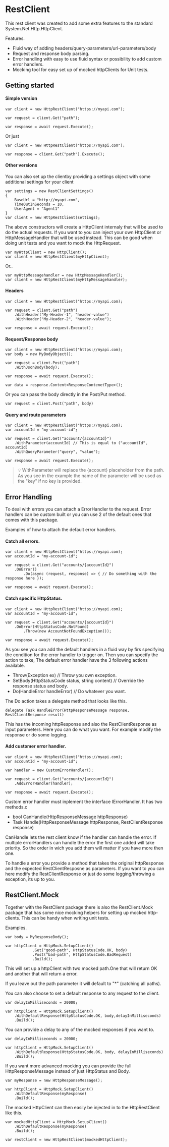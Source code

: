 ﻿# RestClient

This rest client was created to add some extra features to the standard System.Net.Http.HttpClient.

Features.
- Fluid way of adding headers/query-parameters/url-parameters/body
- Request and response body parsing.
- Error handling with easy to use fluid syntax or possibility to add custom error handlers.
- Mocking tool for easy set up of mocked httpClients for Unit tests.

## Getting started

#### Simple version

```
var client = new HttpRestClient("https://myapi.com");

var request = client.Get("path");

var response = await request.Execute();
```

Or just 
```
var client = new HttpRestClient("https://myapi.com");

var response = client.Get("path").Execute();
```

#### Other versions

You can also set up the clientby providing a settings object with some additional settings for your client
```
var settings = new RestClientSettings()
{
	BaseUrl = "http://myapi.com",
	TimeOutInSeconds = 10,
	UserAgent = "Agent1"
}
var client = new HttpRestClient(settings);
```

The above constructors will create a HttpClient internaly that will be used to do the actual requests. If you want to you can inject your own HttpClient or HttpMessageHandler that will be used instead.
This can be good when doing unit tests and you want to mock the HttpRequest.
```
var myHttpClient = new HttpClient();
var client = new HttpRestClient(myHttpClient);
```
Or..

```
var myHttpMessagehandler = new HttpMessageHandler();
var client = new HttpRestClient(myHttpMessagehandler);
```

#### Headers
```
var client = new HttpRestClient("https://myapi.com);

var request = client.Get("path")
	.WithHeader("My-Header-1", "header-value")
	.WithHeader("My-Header-2", "header-value");

var response = await request.Execute();
```

#### Request/Response body
```
var client = new HttpRestClient("https://myapi.com);
var body = new MyBodyObject();

var request = client.Post("path")
	.WithJsonBody(body);

var response = await request.Execute();

var data = response.Content<ResponseContenetType>();
```

Or you can pass the body directly in the Post/Put method.
```
var request = client.Post("path", body)
```
#### Query and route parameters
```
var client = new HttpRestClient("https://myapi.com);
var accountId = "my-account-id";

var request = client.Get("account/{accountId}")
	.WithParameter(accountId) // This is equal to ("accountId", accountId)
	.WithQueryParameter("query", "value");

var response = await request.Execute();
```
>💡 WithParameter will replace the {account} placeholder from the path. As you see in the example the name of the parameter will be used as the "key" if no key is provided.

## Error Handling

To deal with errors you can attach a ErrorHandler to the request. Error handlers can be custom built or you can use 2 of the default ones that comes with this package.

Examples of how to attach the default error handlers.

#### Catch all errors.

```
var client = new HttpRestClient("https://myapi.com);
var accountId = "my-account-id";

var request = client.Get("accounts/{accountId}")
	.OnError()
		.Do(async (request, response) => { // Do something with the response here });

var response = await request.Execute();
```

#### Catch specific HttpStatus.

```
var client = new HttpRestClient("https://myapi.com);
var accountId = "my-account-id";

var request = client.Get("accounts/{accountId}")
	.OnError(HttpStatusCode.NotFound)
		.Throw(new AccountNotFoundException());

var response = await request.Execute();
```

As you see you can add the default handlers in a fluid way by firs specifying the condition for the error handler to trigger on. Then you can specify the action to take,
The default error handler have the 3 following actions available.

- Throw(Exception ex) // Throw you own exception.
- SetBody(HttpStatusCode status, string content) // Override the response status and body.
- Do(HandleError handleError) // Do whatever you want.

The Do action takes a delegate method that looks like this.
```
delegate Task HandleError(HttpResponseMessage response, RestClientResponse result)
```
This has the incoming httpResponse and also the RestClientResponse as input parameters. Here you can do what you want. For example modify the response or do some logging.

#### Add customer error handler.

```
var client = new HttpRestClient("https://myapi.com);
var accountId = "my-account-id";

var handler = new CustomErrorHandler();

var request = client.Get("accounts/{accountId}")
	.AddErrorHandler(handler);

var response = await request.Execute();
```

Custom error handler must inplement the interface IErrorHandler. It has two methods.c

- bool CanHandle(HttpResponseMessage httpResponse)
- Task Handle(HttpResponseMessage httpResponse, RestClientResponse response)

CanHandle lets the rest client know if the handler can handle the error. If multiple errorHandlers can handle the error the first one added will take priority. So the order in wich you add them will matter if you have more then one.

To handle a error you provide a method that takes the original httpResponse and the expected RestClientResposne as parameters. If you want to you can here modify the RestClientResponse or just do some logging/throwing a exception, its up to you.

## RestClient.Mock

Together with the RestClient package there is also the RestClient.Mock package that has some nice mocking helpers for setting up mocked http-clients.
This can be handy when writing unit tests.

Examples.
```
var body = MyResponseBody();

var httpClient = HttpMock.SetupClient()
            .Get("good-path", HttpStatusCode.OK, body)
			.Post("bad-path", HttpStatusCode.BadRequest)
            .Build();
```

This will set up a httpClient with two mocked path.One that will return OK and another that will return a error.

If you leave out the path parameter it will default to "*" (catching all paths).

You can also choose to set a default response to any request to the client.

```
var delayInMilliseconds = 20000;

var httpClient = HttpMock.SetupClient()
	.WithDefaultResponse(HttpStatusCode.OK, body,delayInMilliseconds)
	.Build();
```

You can provide a delay to any of the mocked responses if you want to.

```
var delayInMilliseconds = 20000;

var httpClient = HttpMock.SetupClient()
	.WithDefaultResponse(HttpStatusCode.OK, body, delayInMilliseconds)
	.Build();
```   

If you want more advanced mocking you can provide the full HttpResponseMessage instead of just HttpStatus and Body.
```
var myResponse = new HttpResponseMessage();

var httpClient = HttpMock.SetupClient()
	.WithDefaultResponse(myResponse)
	.Build();
```

The mocked HttpClient can then easily be injected in to the HttpRestClient like this.
```
var mockedHttpClient = HttpMock.SetupClient()
	.WithDefaultResponse(myResponse)
	.Build();

var restClient = new HttpRestClient(mockedHttpClient);

```